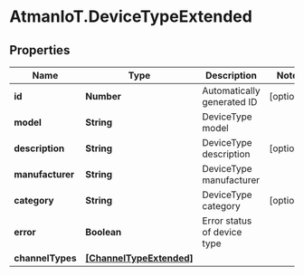 # AtmanIoT.DeviceTypeExtended

## Properties

Name | Type | Description | Notes
------------ | ------------- | ------------- | -------------
**id** | **Number** | Automatically generated ID | [optional] 
**model** | **String** | DeviceType model | 
**description** | **String** | DeviceType description | [optional] 
**manufacturer** | **String** | DeviceType manufacturer | 
**category** | **String** | DeviceType category | [optional] 
**error** | **Boolean** | Error status of device type | 
**channelTypes** | [**[ChannelTypeExtended]**](ChannelTypeExtended.md) |  | 


